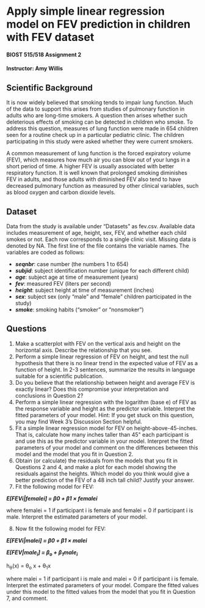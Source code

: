 # Apply simple linear regression model on FEV prediction in children with FEV dataset

#### BIOST 515/518 Assignment 2
#### Instructor:  Amy Willis

## Scientific Background
It is now widely believed that smoking tends to impair lung function. Much of the data to support this arises
from studies of pulmonary function in adults who are long-time smokers. A question then arises whether such
deleterious effects of smoking can be detected in children who smoke. To address this question, measures
of lung function were made in 654 children seen for a routine check up in a particular pediatric clinic. The
children participating in this study were asked whether they were current smokers.

A common measurement of lung function is the forced expiratory volume (FEV), which measures how much
air you can blow out of your lungs in a short period of time. A higher FEV is usually associated with better
respiratory function. It is well known that prolonged smoking diminishes FEV in adults, and those adults
with diminished FEV also tend to have decreased pulmonary function as measured by other clinical variables,
such as blood oxygen and carbon dioxide levels.

## Dataset
Data from the study is available under “Datasets” as fev.csv. Available data includes measurement of
age, height, sex, FEV, and whether each child smokes or not. Each row corresponds to a single clinic visit.
Missing data is denoted by NA. The first line of the file contains the variable names. The variables are coded
as follows:
* ***seqnbr***: case number (the numbers 1 to 654)
* ***subjid***: subject identification number (unique for each different child)
* ***age***: subject age at time of measurement (years)
* ***fev***: measured FEV (liters per second)
* ***height***: subject height at time of measurement (inches)
* ***sex***: subject sex (only “male” and “female” children participated in the study)
* ***smoke***: smoking habits (“smoker” or “nonsmoker”)

## Questions
1. Make a scatterplot with FEV on the vertical axis and height on the horizontal axis. Describe the relationship that you see.
2. Perform a simple linear regression of FEV on height, and test the null hypothesis that there is no linear trend in the expected value of FEV as a function of height. In 2-3 sentences, summarize the results in language suitable for a scientific publication.
3. Do you believe that the relationship between height and average FEV is exactly linear? Does this compromise your interpretation and conclusions in Question 2?
4. Perform a simple linear regression with the logarithm (base e) of FEV as the response variable and height as the predictor variable. Interpret the fitted parameters of your model. Hint: If you get stuck on this question, you may find Week 3’s Discussion Section helpful.
5. Fit a simple linear regression model for FEV on height-above-45-inches. That is, calculate how many inches taller than 45" each participant is and use this as the predictor variable in your model. Interpret the fitted parameters of your model and comment on the differences between this model and the model
that you fit in Question 2.
6. Obtain (or calculate) the residuals from the models that you fit in Questions 2 and 4, and make a plot for each model showing the residuals against the heights. Which model do you think would give a better prediction of the FEV of a 48 inch tall child? Justify your answer.
7. Fit the following model for FEV:

***E[FEVi|femalei] = β0 + β1 × femalei***

where femalei = 1 if participant i is female and femalei = 0 if participant i is male. Interpret the estimated parameters of your model.

8. Now fit the following model for FEV:

***E[FEVi|malei] = β0 + β1 × malei***

***E</sub>[FEV|male<sub>i</sub>] = &beta;<sub>o</sub> + &beta;<sub>1</sub>male<sub>i***
  
h<sub>&theta;</sub>(x) = &theta;<sub>o</sub> x + &theta;<sub>1</sub>x

where malei = 1 if participant i is male and malei = 0 if participant i is female. Interpret the estimated parameters of your model. Compare the fitted values under this model to the fitted values from the model that you fit in Question 7, and comment.
